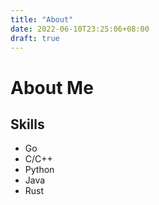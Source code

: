 ```yaml
---
title: "About"
date: 2022-06-10T23:25:06+08:00
draft: true
---
```


# About Me

## Skills
- Go
- C/C++
- Python
- Java
- Rust